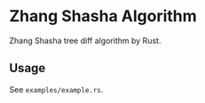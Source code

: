 # Zhang Shasha Algorithm

Zhang Shasha tree diff algorithm by Rust.


## Usage 

See `examples/example.rs`.